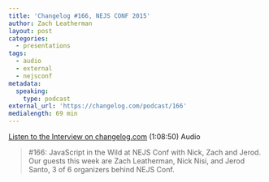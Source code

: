 ```yaml
---
title: 'Changelog #166, NEJS CONF 2015'
author: Zach Leatherman
layout: post
categories:
  - presentations
tags:
  - audio
  - external
  - nejsconf
metadata:
  speaking:
    type: podcast
external_url: 'https://changelog.com/podcast/166'
medialength: 69 min
---
```


[Listen to the Interview on changelog.com](https://changelog.com/podcast/166) (1:08:50) <span class="tag audio">Audio</span>

> \#166: JavaScript in the Wild at NEJS Conf with Nick, Zach and Jerod. Our guests this week are Zach Leatherman, Nick Nisi, and Jerod Santo, 3 of 6 organizers behind NEJS Conf.
